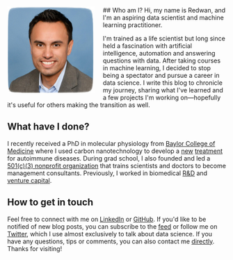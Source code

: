 <img src="/images/profile.jpg" align="left" height="200" style="padding-right:20px; padding-bottom:5px">
## Who am I?
Hi, my name is Redwan, and I'm an aspiring data scientist and machine learning practitioner.

I'm trained as a life scientist but long since held a fascination with artificial intelligence, automation and answering questions with data. After taking courses in machine learning, I decided to stop being a spectator and pursue a career in data science. I write this blog to chronicle my journey, sharing what I've learned and a few projects I'm working on&mdash;hopefully it's useful for others making the transition as well.

## What have I done?
I recently received a PhD in molecular physiology from [Baylor College of Medicine](https://www.bcm.edu/research/labs/christine-beeton) where I used carbon nanotechnology to develop a [new](https://www.bcm.edu/news/molecular-physiology-and-biophysics/nanoparticle-therapy-for-autoimmune-disease) [treatment](http://www.nature.com/articles/srep33808) for autoimmune diseases. During grad school, I also founded and led a [501(c)(3) nonprofit organization](http://medcenterconsulting.com) that trains scientists and doctors to become management consultants. Previously, I worked in biomedical [R&D](https://www.canon-biomedical.com) and [venture capital](http://fannininnovation.com).

## How to get in touch
Feel free to connect with me on [LinkedIn](https://www.linkedin.com/in/redwanhuq) or [GitHub](https://github.com/redwanhuq). If you'd like to be notified of new blog posts, you can subscribe to the [feed](http://machinemadephd.com/rss.xml) or follow me on [Twitter](https://twitter.com/redwanhuq), which I use almost exclusively to talk about data science. If you have any questions, tips or comments, you can also contact me [directly](mailto:redwanhuq@gmail.com). Thanks for visiting!